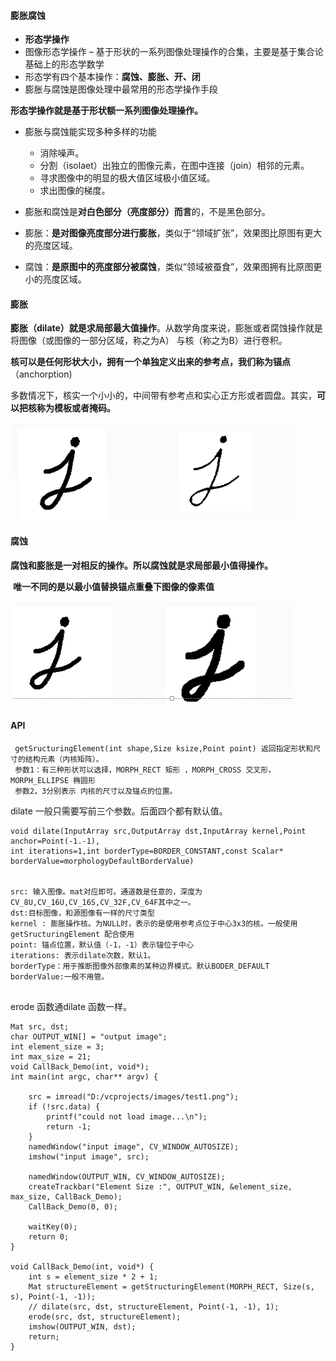 #### **膨胀腐蚀**

-  **形态学操作**
  - 图像形态学操作 – 基于形状的一系列图像处理操作的合集，主要是基于集合论基础上的形态学数学
  - 形态学有四个基本操作：**腐蚀、膨胀、开、闭**
  - 膨胀与腐蚀是图像处理中最常用的形态学操作手段

**形态学操作就是基于形状额一系列图像处理操作。**

- 膨胀与腐蚀能实现多种多样的功能
  - 消除噪声。
  - 分割（isolaet）出独立的图像元素，在图中连接（join）相邻的元素。
  - 寻求图像中的明显的极大值区域极小值区域。
  - 求出图像的梯度。

-  膨胀和腐蚀是**对白色部分（亮度部分）而言**的，不是黑色部分。
-  膨胀：**是对图像亮度部分进行膨胀**，类似于“领域扩张”，效果图比原图有更大的亮度区域。
-  腐蚀：**是原图中的亮度部分被腐蚀**，类似“领域被蚕食”，效果图拥有比原图更小的亮度区域。

#### 膨胀

​    **膨胀（dilate）就是求局部最大值操作**。从数学角度来说，膨胀或者腐蚀操作就是将图像（或图像的一部分区域，称之为A） 与核（称之为B）进行卷积。

​	**核可以是任何形状大小，拥有一个单独定义出来的参考点，我们称为锚点**（anchorption)

​	多数情况下，核实一个小小的，中间带有参考点和实心正方形或者圆盘。其实，**可以把核称为模板或者掩码。**

​	![](01.png)

#### 腐蚀

​	**腐蚀和膨胀是一对相反的操作。所以腐蚀就是求局部最小值得操作。**

​	 **唯一不同的是以最小值替换锚点重叠下图像的像素值**  

​	![](02.png)



#### API

```
 getSructuringElement(int shape,Size ksize,Point point) 返回指定形状和尺寸的结构元素（内核矩阵）。
 参数1：有三种形状可以选择，MORPH_RECT 矩形 ，MORPH_CROSS 交叉形， MORPH_ELLIPSE 椭圆形
 参数2，3分别表示 内核的尺寸以及锚点的位置。
```



  dilate 一般只需要写前三个参数。后面四个都有默认值。

```
void dilate(InputArray src,OutputArray dst,InputArray kernel,Point anchor=Point(-1.-1),
int iterations=1,int borderType=BORDER_CONSTANT,const Scalar* borderValue=morphologyDefaultBorderValue)


src: 输入图像。mat对应即可。通道数是任意的，深度为CV_8U,CV_16U,CV_16S,CV_32F,CV_64F其中之一。
dst:目标图像，和源图像有一样的尺寸类型
kernel : 膨胀操作核。为NULL时，表示的是使用参考点位于中心3x3的核。一般使用getSructuringElement 配合使用
point: 锚点位置，默认值（-1，-1）表示锚位于中心
iterations: 表示dilate次数，默认1。
borderType：用于推断图像外部像素的某种边界模式。默认BODER_DEFAULT
borderValue:一般不用管。


```

erode 函数通dilate 函数一样。

```
Mat src, dst;
char OUTPUT_WIN[] = "output image";
int element_size = 3;
int max_size = 21;
void CallBack_Demo(int, void*);
int main(int argc, char** argv) {
	
	src = imread("D:/vcprojects/images/test1.png");
	if (!src.data) {
		printf("could not load image...\n");
		return -1;
	}
	namedWindow("input image", CV_WINDOW_AUTOSIZE);
	imshow("input image", src);

	namedWindow(OUTPUT_WIN, CV_WINDOW_AUTOSIZE);
	createTrackbar("Element Size :", OUTPUT_WIN, &element_size, max_size, CallBack_Demo);
	CallBack_Demo(0, 0);

	waitKey(0);
	return 0;
}

void CallBack_Demo(int, void*) {
	int s = element_size * 2 + 1;
	Mat structureElement = getStructuringElement(MORPH_RECT, Size(s, s), Point(-1, -1));
	// dilate(src, dst, structureElement, Point(-1, -1), 1);
	erode(src, dst, structureElement);
	imshow(OUTPUT_WIN, dst);
	return;
}
```













